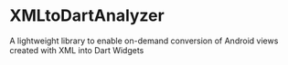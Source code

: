# XMLtoDartAnalyzer
A lightweight library to enable on-demand conversion of Android views created with XML into Dart Widgets
